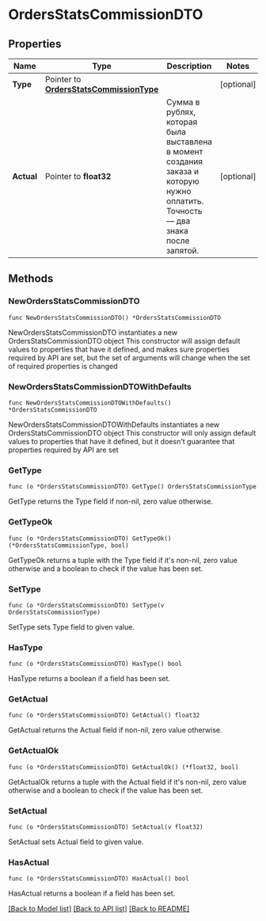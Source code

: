 # OrdersStatsCommissionDTO

## Properties

Name | Type | Description | Notes
------------ | ------------- | ------------- | -------------
**Type** | Pointer to [**OrdersStatsCommissionType**](OrdersStatsCommissionType.md) |  | [optional] 
**Actual** | Pointer to **float32** | Сумма в рублях, которая была выставлена в момент создания заказа и которую нужно оплатить. Точность — два знака после запятой.  | [optional] 

## Methods

### NewOrdersStatsCommissionDTO

`func NewOrdersStatsCommissionDTO() *OrdersStatsCommissionDTO`

NewOrdersStatsCommissionDTO instantiates a new OrdersStatsCommissionDTO object
This constructor will assign default values to properties that have it defined,
and makes sure properties required by API are set, but the set of arguments
will change when the set of required properties is changed

### NewOrdersStatsCommissionDTOWithDefaults

`func NewOrdersStatsCommissionDTOWithDefaults() *OrdersStatsCommissionDTO`

NewOrdersStatsCommissionDTOWithDefaults instantiates a new OrdersStatsCommissionDTO object
This constructor will only assign default values to properties that have it defined,
but it doesn't guarantee that properties required by API are set

### GetType

`func (o *OrdersStatsCommissionDTO) GetType() OrdersStatsCommissionType`

GetType returns the Type field if non-nil, zero value otherwise.

### GetTypeOk

`func (o *OrdersStatsCommissionDTO) GetTypeOk() (*OrdersStatsCommissionType, bool)`

GetTypeOk returns a tuple with the Type field if it's non-nil, zero value otherwise
and a boolean to check if the value has been set.

### SetType

`func (o *OrdersStatsCommissionDTO) SetType(v OrdersStatsCommissionType)`

SetType sets Type field to given value.

### HasType

`func (o *OrdersStatsCommissionDTO) HasType() bool`

HasType returns a boolean if a field has been set.

### GetActual

`func (o *OrdersStatsCommissionDTO) GetActual() float32`

GetActual returns the Actual field if non-nil, zero value otherwise.

### GetActualOk

`func (o *OrdersStatsCommissionDTO) GetActualOk() (*float32, bool)`

GetActualOk returns a tuple with the Actual field if it's non-nil, zero value otherwise
and a boolean to check if the value has been set.

### SetActual

`func (o *OrdersStatsCommissionDTO) SetActual(v float32)`

SetActual sets Actual field to given value.

### HasActual

`func (o *OrdersStatsCommissionDTO) HasActual() bool`

HasActual returns a boolean if a field has been set.


[[Back to Model list]](../README.md#documentation-for-models) [[Back to API list]](../README.md#documentation-for-api-endpoints) [[Back to README]](../README.md)


